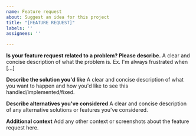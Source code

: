 ```yaml
---
name: Feature request
about: Suggest an idea for this project
title: "[FEATURE REQUEST]"
labels: ''
assignees: ''

---
```


**Is your feature request related to a problem? Please describe.**
A clear and concise description of what the problem is. Ex. I'm always frustrated when [...]

**Describe the solution you'd like**
A clear and concise description of what you want to happen and how you'd like to see this handled/implemented/fixed.

**Describe alternatives you've considered**
A clear and concise description of any alternative solutions or features you've considered.

**Additional context**
Add any other context or screenshots about the feature request here.
